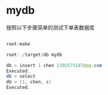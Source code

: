 # mydb



按照以下步骤简单的测试下单表数据库

```java

root:make

root:./target/db mydb

db > insert 1 chen 2392575187@qq.com
Executed.
db > select 
db > (1, chen, c)
Executed.
```